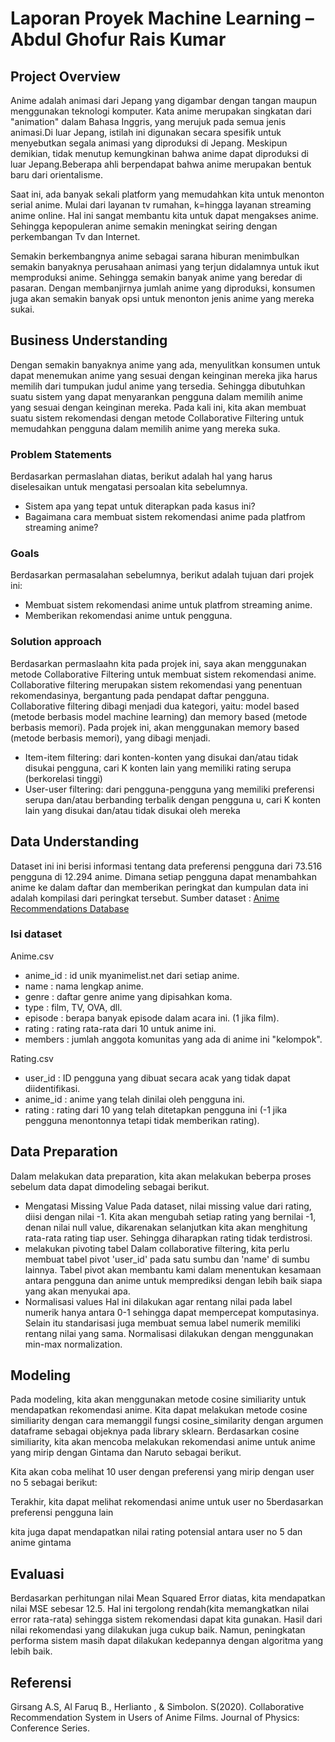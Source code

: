 # Laporan Proyek Machine Learning – Abdul Ghofur Rais Kumar

## Project Overview

Anime adalah animasi dari Jepang yang digambar dengan tangan maupun menggunakan teknologi komputer. Kata anime merupakan singkatan dari "animation" dalam Bahasa Inggris, yang merujuk pada semua jenis animasi.Di luar Jepang, istilah ini digunakan secara spesifik untuk menyebutkan segala animasi yang diproduksi di Jepang. Meskipun demikian, tidak menutup kemungkinan bahwa anime dapat diproduksi di luar Jepang.Beberapa ahli berpendapat bahwa anime merupakan bentuk baru dari orientalisme.

Saat ini, ada banyak sekali platform yang memudahkan kita untuk menonton serial anime. Mulai dari layanan tv rumahan, k=hingga layanan streaming anime online. Hal ini sangat membantu kita untuk dapat mengakses anime. Sehingga kepopuleran anime semakin meningkat seiring dengan perkembangan Tv dan Internet.

Semakin berkembangnya anime sebagai sarana hiburan menimbulkan semakin banyaknya perusahaan animasi yang terjun didalamnya untuk ikut memproduksi anime. Sehingga semakin banyak anime yang beredar di pasaran. Dengan membanjirnya jumlah anime yang diproduksi, konsumen juga akan semakin banyak opsi untuk menonton jenis anime yang mereka sukai.

## Business Understanding

Dengan semakin banyaknya anime yang ada, menyulitkan konsumen untuk dapat menemukan anime yang sesuai dengan keinginan mereka jika harus memilih dari tumpukan judul anime yang tersedia. Sehingga dibutuhkan suatu sistem yang dapat menyarankan pengguna dalam memilih anime yang sesuai dengan keinginan mereka.
Pada kali ini, kita akan membuat suatu sistem rekomendasi dengan metode Collaborative Filtering untuk memudahkan pengguna dalam memilih anime yang mereka suka.

### Problem Statements
Berdasarkan permaslahan diatas, berikut adalah hal yang harus diselesaikan untuk mengatasi persoalan kita sebelumnya.
-	Sistem apa yang tepat untuk diterapkan pada kasus ini?
-	Bagaimana cara membuat sistem rekomendasi anime pada platfrom streaming anime?
### Goals
Berdasarkan permasalahan sebelumnya, berikut adalah tujuan dari projek ini:
-	Membuat sistem rekomendasi anime untuk platfrom streaming anime.
-	Memberikan rekomendasi anime untuk pengguna.
### Solution approach
Berdasarkan permaslaahn kita pada projek ini,  saya akan menggunakan metode Collaborative Filtering untuk membuat sistem rekomendasi anime. 
Collaborative filtering merupakan sistem rekomendasi yang penentuan rekomendasinya, bergantung pada pendapat daftar pengguna. Collaborative filtering dibagi menjadi dua kategori, yaitu: model based (metode berbasis model machine learning) dan memory based (metode berbasis memori). Pada projek ini, akan menggunakan memory based (metode berbasis memori), yang dibagi menjadi.
-	Item-item filtering: dari konten-konten yang disukai dan/atau tidak disukai pengguna, cari K konten lain yang memiliki rating serupa (berkorelasi tinggi)
-	User-user filtering: dari pengguna-pengguna yang memiliki preferensi serupa dan/atau berbanding terbalik dengan pengguna u, cari K konten lain yang disukai dan/atau tidak disukai oleh mereka
## Data Understanding
Dataset ini ini berisi informasi tentang data preferensi pengguna dari 73.516 pengguna di 12.294 anime. Dimana setiap pengguna dapat menambahkan anime ke dalam daftar dan memberikan peringkat dan kumpulan data ini adalah kompilasi dari peringkat tersebut.
Sumber dataset : [Anime Recommendations Database](https://www.kaggle.com/CooperUnion/anime-recommendations-database)
### Isi dataset
Anime.csv
- anime_id : id unik myanimelist.net dari setiap anime.
- name : nama lengkap anime.
- genre : daftar genre anime yang dipisahkan koma.
- type : film, TV, OVA, dll.
- episode : berapa banyak episode dalam acara ini. (1 jika film).
- rating : rating rata-rata dari 10 untuk anime ini.
- members : jumlah anggota komunitas yang ada di anime ini
"kelompok".

Rating.csv
- user_id : ID pengguna yang dibuat secara acak yang tidak dapat diidentifikasi.
- anime_id : anime yang telah dinilai oleh pengguna ini.
- rating : rating dari 10 yang telah ditetapkan pengguna ini (-1 jika pengguna menontonnya tetapi tidak memberikan rating).

## Data Preparation
Dalam melakukan data preparation, kita akan melakukan beberpa proses sebelum data dapat dimodeling sebagai berikut. 
-	Mengatasi Missing Value
Pada dataset, nilai missing value dari rating, diisi dengan nilai -1. Kita akan mengubah setiap rating yang bernilai -1, denan nilai null value, dikarenakan selanjutkan kita akan menghitung rata-rata rating tiap user. Sehingga diharapkan rating tidak terdistrosi.
-	melakukan pivoting tabel
Dalam collaborative filtering, kita perlu membuat tabel pivot 'user_id' pada satu sumbu dan 'name' di sumbu lainnya. Tabel pivot akan membantu kami dalam menentukan kesamaan antara pengguna dan anime untuk memprediksi dengan lebih baik siapa yang akan menyukai apa.
-	Normalisasi values 
Hal ini dilakukan agar rentang nilai pada label numerik hanya antara 0-1 sehingga dapat mempercepat komputasinya. Selain itu standarisasi juga membuat semua label numerik memiliki rentang nilai yang sama. Normalisasi dilakukan dengan menggunakan min-max normalization.


## Modeling
Pada modeling, kita akan menggunakan metode cosine similiarity untuk mendapatkan rekomendasi anime. Kita dapat melakukan metode cosine similiarity dengan cara memanggil fungsi cosine_similarity dengan argumen dataframe sebagai objeknya pada library sklearn.
Berdasarkan cosine similiarity, kita akan mencoba melakukan rekomendasi anime untuk anime yang mirip dengan Gintama dan Naruto sebagai berikut.

Kita akan coba melihat 10 user dengan preferensi yang mirip dengan user no 5 sebagai berikut:

Terakhir, kita dapat melihat rekomendasi anime untuk user no 5berdasarkan preferensi pengguna lain 

kita juga dapat mendapatkan nilai rating potensial antara user no 5 dan anime gintama

## Evaluasi

Berdasarkan perhitungan nilai Mean Squared Error diatas, kita mendapatkan nilai MSE sebesar 12.5. Hal ini tergolong rendah(kita memangkatkan nilai error rata-rata) sehingga sistem rekomendasi dapat kita gunakan. Hasil dari nilai rekomendasi yang dilakukan juga cukup baik. Namun, peningkatan performa sistem masih dapat dilakukan kedepannya dengan algoritma yang lebih baik.

## Referensi
Girsang A.S, Al Faruq B., Herlianto , & Simbolon. S(2020). Collaborative Recommendation System in Users of Anime Films. Journal of Physics: Conference Series.

